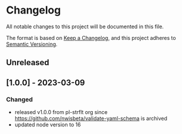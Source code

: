 # Changelog
All notable changes to this project will be documented in this file.

The format is based on [Keep a Changelog](https://keepachangelog.com/en/1.0.0/),
and this project adheres to [Semantic Versioning](https://semver.org/spec/v2.0.0.html).

## Unreleased

## [1.0.0] - 2023-03-09
### Changed
- released v1.0.0 from pl-strflt org since https://github.com/nwisbeta/validate-yaml-schema is archived
- updated node version to 16
